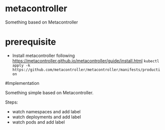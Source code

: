# metacontroller

Something based on Metacontroller

# prerequisite
* Install metacontroller following https://metacontroller.github.io/metacontroller/guide/install.html
`kubectl apply -k https://github.com/metacontroller/metacontroller/manifests/production`

#Implementation

Something simple based on Metacontroller.

Steps: 
* watch namespaces and add label
* watch deployments and add label
* watch pods and add label
